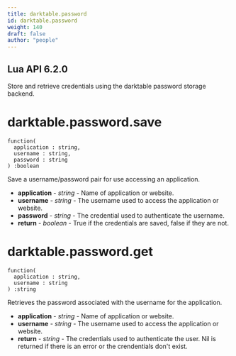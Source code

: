 ```yaml
---
title: darktable.password
id: darktable.password
weight: 140
draft: false
author: "people"
---
```


## Lua API 6.2.0

Store and retrieve credentials using the darktable password storage backend.

# darktable.password.save
```
function(
  application : string,
  username : string,
  password : string
) :boolean
```

Save a username/password pair for use accessing an application.

* **application** - _string_ - Name of application or website.
* **username** - _string_ - The username used to access the application or website.
* **password** - _string_ - The credential used to authenticate the username.
* **return** - _boolean_ - True if the credentials are saved, false if they are not.

# darktable.password.get

```
function(
  application : string,
  username : string
) :string
```

Retrieves the password associated with the username for the application.

* **application** - _string_ - Name of application or website.
* **username** - _string_ - The username used to access the application or website.
* **return** - _string_ - The credentials used to authenticate the user.  Nil is returned if there is an error or the crendentials don't exist.
